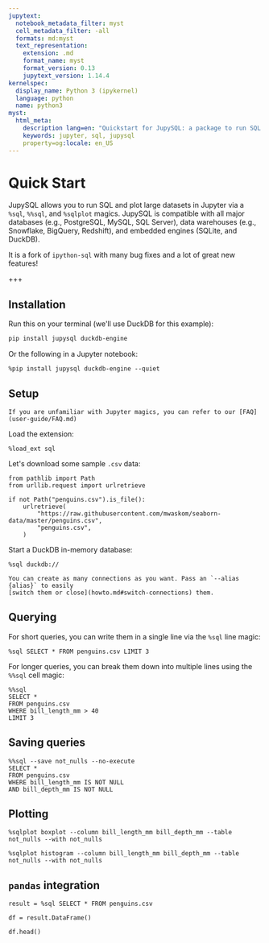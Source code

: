 ```yaml
---
jupytext:
  notebook_metadata_filter: myst
  cell_metadata_filter: -all
  formats: md:myst
  text_representation:
    extension: .md
    format_name: myst
    format_version: 0.13
    jupytext_version: 1.14.4
kernelspec:
  display_name: Python 3 (ipykernel)
  language: python
  name: python3
myst:
  html_meta:
    description lang=en: "Quickstart for JupySQL: a package to run SQL in Jupyter"
    keywords: jupyter, sql, jupysql
    property=og:locale: en_US
---
```



# Quick Start

JupySQL allows you to run SQL and plot large datasets in Jupyter via a `%sql`, `%%sql`, and `%sqlplot` magics. JupySQL is compatible with all major databases (e.g., PostgreSQL, MySQL, SQL Server), data warehouses (e.g., Snowflake, BigQuery, Redshift), and embedded engines (SQLite, and DuckDB).

It is a fork of `ipython-sql` with many bug fixes and a lot of great new features!

+++

## Installation

Run this on your terminal (we'll use DuckDB for this example):

```sh
pip install jupysql duckdb-engine
```

Or the following in a Jupyter notebook:

```{code-cell} ipython3
%pip install jupysql duckdb-engine --quiet
```

## Setup

```{tip}
If you are unfamiliar with Jupyter magics, you can refer to our [FAQ](user-guide/FAQ.md)
```


Load the extension:

```{code-cell} ipython3
%load_ext sql
```

Let's download some sample `.csv` data:

```{code-cell} ipython3
from pathlib import Path
from urllib.request import urlretrieve

if not Path("penguins.csv").is_file():
    urlretrieve(
        "https://raw.githubusercontent.com/mwaskom/seaborn-data/master/penguins.csv",
        "penguins.csv",
    )
```

Start a DuckDB in-memory database:

```{code-cell} ipython3
%sql duckdb://
```

```{tip}
You can create as many connections as you want. Pass an `--alias {alias}` to easily
[switch them or close](howto.md#switch-connections) them.
```

## Querying

For short queries, you can write them in a single line via the `%sql` line magic:

```{code-cell} ipython3
%sql SELECT * FROM penguins.csv LIMIT 3
```

For longer queries, you can break them down into multiple lines using the `%%sql` cell magic:

```{code-cell} ipython3
%%sql
SELECT *
FROM penguins.csv
WHERE bill_length_mm > 40
LIMIT 3
```

## Saving queries

```{code-cell} ipython3
%%sql --save not_nulls --no-execute
SELECT *
FROM penguins.csv
WHERE bill_length_mm IS NOT NULL
AND bill_depth_mm IS NOT NULL
```

## Plotting

```{code-cell} ipython3
%sqlplot boxplot --column bill_length_mm bill_depth_mm --table not_nulls --with not_nulls
```

```{code-cell} ipython3
%sqlplot histogram --column bill_length_mm bill_depth_mm --table not_nulls --with not_nulls
```

## `pandas` integration

```{code-cell} ipython3
result = %sql SELECT * FROM penguins.csv
```

```{code-cell} ipython3
df = result.DataFrame()
```

```{code-cell} ipython3
df.head()
```

